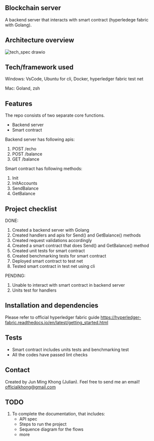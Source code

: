 ## Blockchain server
A backend server that interacts with smart contract (hyperledege fabric with Golang).


## Architecture overview
![tech_spec drawio](https://github.com/julkhong/blockchain-server/assets/70477671/3ebbc8bc-b508-4463-a54c-4ce49e375a5f)

## Tech/framework used
Windows: VsCode, Ubuntu for cli, Docker, hyperledger fabric test net 

Mac: Goland, zsh 

## Features
The repo consists of two separate core functions. 
- Backend server
- Smart contract

Backend server has following apis:
1) POST /echo
2) POST /balance
3) GET /balance

Smart contract has following methods:
1) Init 
2) InitAccounts
3) SendBalance
4) GetBalance

## Project checklist
DONE:
1) Created a backend server with Golang
2) Created handlers and apis for Send() and GetBalance() methods
3) Created request validations accordingly
4) Created a smart contract that does Send() and GetBalance() method
5) Created unit tests for smart contract
6) Created benchmarking tests for smart contract
7) Deployed smart contract to test net
8) Tested smart contract in test net using cli

PENDING:
1) Unable to interact with smart contract in backend server
2) Units test for handlers

## Installation and dependencies
Please refer to official hyperledger fabric guide 
https://hyperledger-fabric.readthedocs.io/en/latest/getting_started.html 

## Tests
- Smart contract includes units tests and benchmarking test
- All the codes have passed lint checks


## Contact
Created by Jun Ming Khong (Julian). 
Feel free to send me an email!
 officialkhong@gmail.com 

## TODO
1) To complete the documentation, that includes:
    - API spec
    - Steps to run the project
    - Sequence diagram for the flows
    - more
